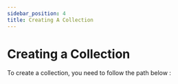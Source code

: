 ```yaml
---
sidebar_position: 4
title: Creating A Collection
---
```


# Creating a Collection

To create a collection, you need to follow the path below :



